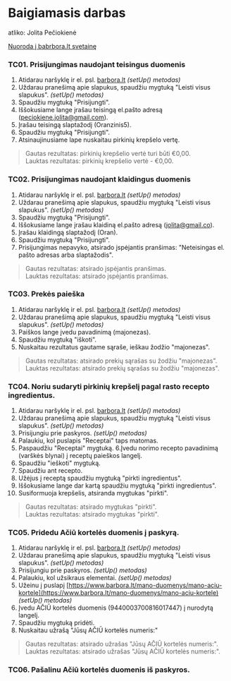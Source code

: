 # Baigiamasis darbas

atliko: Jolita Pečiokienė

[Nuoroda į babrbora.lt svetainę](https://www.barbora.lt/)

### TC01. Prisijungimas naudojant teisingus duomenis<br>
1. Atidarau naršyklę ir el. psl. [barbora.lt](https://www.barbora.lt) _(setUp() metodas)_
2. Uždarau pranešimą apie slapukus, spaudžiu mygtuką 
"Leisti visus slapukus". _(setUp() metodas)_
3. Spaudžiu mygtuką "Prisijungti".
4. Iššokusiame lange įrašau teisingą el.pašto adresą
(peciokiene.jolita@gmail.com).
5. Įrašau teisingą slaptažodį (Oranzinis5).
6. Spaudžiu mygtuką "Prisijungti".
7. Atsinaujinusiame lape nuskaitau pirkinių krepšelo vertę.
>Gautas rezultatas: pirkinių krepšelio vertė turi būti €0,00.<br>
>Lauktas rezultatas: pirkinių krepšelio vertė - €0,00.

### TC02. Prisijungimas naudojant klaidingus duomenis<br>
1. Atidarau naršyklę ir el. psl. [barbora.lt](https://www.barbora.lt) _(setUp() metodas)_
2. Uždarau pranešimą apie slapukus, spaudžiu mygtuką
   "Leisti visus slapukus". _(setUp() metodas)_
3. Spaudžiu mygtuką "Prisijungti".
4. Iššokusiame lange įrašau klaidiną el.pašto adresą
   (jolita@gmail.co).
5. Įrašau klaidingą slaptažodį (Oran).
6. Spaudžiu mygtuką "Prisijungti".
7. Prisijungimas nepavyko, atsirado įspėjantis pranšimas: 
"Neteisingas el. pašto adresas arba slaptažodis".
>Gautas rezultatas: atsirado įspėjantis pranšimas.<br>
>Lauktas rezultatas: atsirado įspėjantis pranšimas.

### TC03. Prekės paieška<br>
1. Atidarau naršyklę ir el. psl. [barbora.lt](https://www.barbora.lt) _(setUp() metodas)_
2. Uždarau pranešimą apie slapukus, spaudžiu mygtuką
   "Leisti visus slapukus". _(setUp() metodas)_
3. Paiškos lange įvedu pavadinimą (majonezas).
4. Spaudžiu mygtuką "iškoti".
5. Nuskaitau rezultatus gautame sąraše, ieškau žodžio "majonezas".
>Gautas rezultatas: atsirado prekių sąrašas su žodžiu "majonezas".<br>
>Lauktas rezultatas: atsirado prekių sąrašas su žodžiu "majonezas".

### TC04. Noriu sudaryti pirkinių krepšelį pagal rasto recepto ingredientus.
1.  Atidarau naršyklę ir el. psl. [barbora.lt](https://www.barbora.lt) _(setUp() metodas)_
2. Uždarau pranešimą apie slapukus, spaudžiu mygtuką
   "Leisti visus slapukus". _(setUp() metodas)_
3. Prisijungiu prie paskyros. _(setUp() metodas)_
4. Palaukiu, kol puslapis "Receptai" taps matomas.
5. Paspaudžiu "Receptai" mygtuką.
6.Įvedu norimo recepto pavadinimą (varškės blynai) į receptų paieškos langelį.
5. Spaudžiu "ieškoti" mygtuką.
6. Spaudžiu ant recepto.
7. Užėjus į receptą spaudžiu mygtuką "pirkti ingredientus".
8. Iššokusiame lange dar kartą spaudžiu mygtuką "pirkti ingredientus".
9. Susiformuoja krepšelis, atsiranda mygtukas "pirkti".
>Gautas rezultatas: atsirado mygtukas "pirkti".<br>
>Lauktas rezultatas: atsirado mygtukas "pirkti".

### TC05. Pridedu Ačiū kortelės duomenis į paskyrą.
1.  Atidarau naršyklę ir el. psl. [barbora.lt](https://www.barbora.lt) _(setUp() metodas)_
2. Uždarau pranešimą apie slapukus, spaudžiu mygtuką
   "Leisti visus slapukus". _(setUp() metodas)_
3. Prisijungiu prie paskyros. _(setUp() metodas)_
4. Palaukiu, kol užsikraus elementai. _(setUp() metodas)_
5. Užeinu į puslapį [https://www.barbora.lt/mano-duomenys/mano-aciu-kortele](https://www.barbora.lt/mano-duomenys/mano-aciu-kortele) _(setUp() metodas)_
6. Įvedu AČIŪ kortelės duomenis (9440003700816017447) į nurodytą langelį.
7. Spaudžiu mygtuką pridėti.
8. Nuskaitau užrašą "Jūsų AČIŪ kortelės numeris:"
>Gautas rezultatas: atsirado užrašas "Jūsų AČIŪ kortelės numeris:".<br>
>Lauktas rezultatas: atsirado užrašas "Jūsų AČIŪ kortelės numeris:".

### TC06. Pašalinu Ačiū kortelės duomenis iš paskyros.
